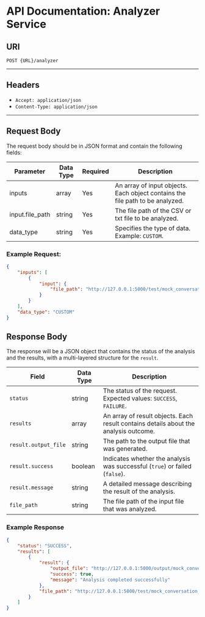 # API Documentation: Analyzer Service

## URI

`POST {URL}/analyzer`

---

## Headers

- `Accept: application/json`
- `Content-Type: application/json`

---

## Request Body

The request body should be in JSON format and contain the following fields:

| Parameter         | Data Type   | Required | Description                                                  |
| ----------------- | ----------- | -------- | ------------------------------------------------------------ |
| inputs            | array       | Yes      | An array of input objects. Each object contains the file path to be analyzed. |
| input.file_path   | string      | Yes      | The file path of the CSV or txt file to be analyzed.                |
| data_type         | string      | Yes      | Specifies the type of data. Example: `CUSTOM`.               |

### Example Request:

```json
{
    "inputs": [
        {
            "input": {
                "file_path": "http://127.0.0.1:5000/test/mock_conversation_1.csv"
            }
        }
    ],
    "data_type": "CUSTOM"
}
```

## Response Body

The response will be a JSON object that contains the status of the analysis and the results, with a multi-layered structure for the `result`.

| Field               | Data Type   | Description                                                  |
| ------------------- | ----------- | ------------------------------------------------------------ |
| `status`            | string      | The status of the request. Expected values: `SUCCESS`, `FAILURE`. |
| `results`           | array       | An array of result objects. Each result contains details about the analysis outcome. |
| `result.output_file`| string      | The path to the output file that was generated.               |
| `result.success`    | boolean     | Indicates whether the analysis was successful (`true`) or failed (`false`). |
| `result.message`    | string      | A detailed message describing the result of the analysis.     |
| `file_path`         | string      | The file path of the input file that was analyzed.            |

### Example Response

```json
{
    "status": "SUCCESS",
    "results": [
        {
            "result": {
                "output_file": "http://127.0.0.1:5000/output/mock_conversation_1_output.csv",
                "success": true,
                "message": "Analysis completed successfully"
            },
            "file_path": "http://127.0.0.1:5000/test/mock_conversation_1.csv"
        }
    ]
}
```
